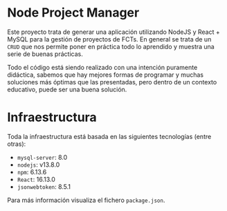 # Node Project Manager

Este proyecto trata de generar una aplicación utilizando NodeJS y React + MySQL para la gestión de proyectos de FCTs. En general se trata de un `CRUD` que nos permite poner en práctica todo lo aprendido y muestra una serie de buenas prácticas.

Todo el código está siendo realizado con una intención puramente didáctica, sabemos que hay mejores formas de programar y muchas soluciones más óptimas que las presentadas, pero dentro de un contexto educativo, puede ser una buena solución.


# Infraestructura

Toda la infraestructura está basada en las siguientes tecnologías (entre otras):

* `mysql-server`: 8.0
* `nodejs`: v13.8.0
* `npm`: 6.13.6
* `React`: 16.13.0
* `jsonwebtoken`: 8.5.1

Para más información visualiza el fichero `package.json`.




